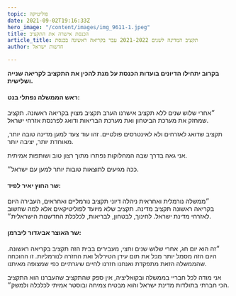 ```yaml
---
topic: פוליטיקה
date: 2021-09-02T19:16:33Z
hero_image: "/content/images/img_9611-1.jpeg"
title: הכנסת אישרה את התקציב
article_title: תקציב המדינה לשנים 2021-2022 עבר בקריאה ראשונה בכנסת
author: חדשות ישראל

---
```

**בקרוב יתחילו הדיונים בועדות הכנסת על מנת להכין את התקציב לקריאה שנייה ושלישית.**

#### ראש הממשלה נפתלי בנט:

״אחרי שלוש שנים ללא תקציב אישרנו הערב תקציב מצוין בקריאה ראשונה. תקציב שמחזק את מערכת הביטחון ואת מערכת הבריאות ודואג לפרנסת אזרחי ישראל.

תקציב שדואג לאזרחים ולא לאינטרסים פולטיים. זהו עוד צעד למען מדינה טובה יותר, מאוחדת יותר, יציבה יותר.

אני גאה בדרך שבה המחלוקות נפתרו מתוך רצון טוב ושותפות אמיתית.

ככה מגיעים לתוצאות טובות יותר למען עם ישראל״.

#### שר החוץ יאיר לפיד:

״ממשלה נורמלית ואחראית ניהלה דיוני תקציב נורמליים ואחראים, העבירה היום בקריאה ראשונה תקציב מדינה. תקציב שלא מיועד לפוליטיקאים אלא למה שחשוב לאזרחי מדינת ישראל. לחינוך, לבטחון, לבריאות, לכלכלת החדשנות הישראלית״.

#### שר האוצר אביגדור ליברמן:

״זה הוא יום חג, אחרי שלוש שנים וחצי, מעבירים בבית הזה תקציב בקריאה ראשונה. היום הזה מסמל יותר מכל את תום עידן הטירלול ואת החזרה לנורמליות. זו ההוכחה שהממשלה הזאת מתפקדת ואנחנו חזרנו לחיים שיגרתיים כפי שמצופה מאיתנו.

אני מודה לכל חבריי בממשלה ובקואליציה, אין ספק שהתקציב שהעברנו הוא התקציב הכי חברתי בתולדות מדינת ישראל והוא מבטיח צמיחה ובוסטר אמיתי לכלכלה ולמשק״.